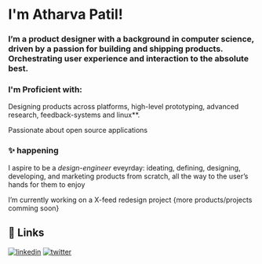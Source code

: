 # I'm Atharva Patil!
### I’m a product designer with a background in computer science, driven by a passion for building and shipping products. Orchestrating user experience and interaction to the absolute best.

### I'm Proficient with: 
Designing products across platforms, high-level prototyping, advanced research, feedback-systems and linux**.

Passionate about open source applications

### ✨ happening 

I aspire to be a _design-engineer_ eveyrday: ideating, defining, designing, developing, and marketing products from scratch, all the way to the user’s hands for them to enjoy

I’m currently working on a X-feed redesign project
{more products/projects comming soon}


## 🔗 Links
[![linkedin](https://img.shields.io/badge/linkedin-0A66C2?style=for-the-badge&logo=linkedin&logoColor=white)](https://www.linkedin.com/in/atharv-una-866b5b322/)
[![twitter](https://img.shields.io/badge/twitter-1DA1F2?style=for-the-badge&logo=twitter&logoColor=white)](https://x.com/atharvuna)
